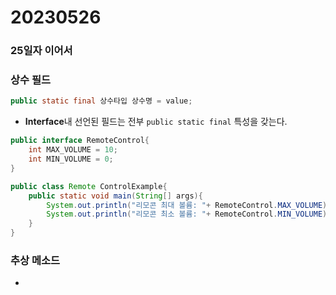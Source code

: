 # 20230526

### 25일자 이어서

### 상수 필드

```java
public static final 상수타입 상수명 = value;
```

- **Interface**내 선언된 필드는 전부 `public static final` 특성을 갖는다.

```java
public interface RemoteControl{
	int MAX_VOLUME = 10;
	int MIN_VOLUME = 0;
}

public class Remote ControlExample{
	public static void main(String[] args){
		System.out.println("리모콘 최대 볼륨: "+ RemoteControl.MAX_VOLUME);
		System.out.println("리모콘 최소 볼륨: "+ RemoteControl.MIN_VOLUME);
	}
}
```

### 추상 메소드

-